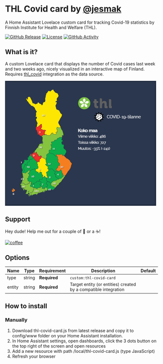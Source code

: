 # THL Covid card by [@jesmak](https://www.github.com/jesmak)

A Home Assistant Lovelace custom card for tracking Covid-19 statistics by Finnish Institute for Health and Welfare (THL).

[![GitHub Release][releases-shield]][releases]
[![License][license-shield]](LICENSE.md)
[![GitHub Activity][commits-shield]][commits]

## What is it?

A custom Lovelace card that displays the number of Covid cases last week and two weeks ago, nicely
visualized in an interactive map of Finland. Requires [thl_covid](https://www.github.com/jesmak/thl_covid) integration as the data source.

![image](https://github.com/jesmak/thl-covid-card/blob/main/thl_covid.png?raw=true)

## Support

Hey dude! Help me out for a couple of :beers: or a :coffee:!

[![coffee](https://www.buymeacoffee.com/assets/img/custom_images/black_img.png)](https://www.buymeacoffee.com/jesmak)

## Options

| Name                       | Type    | Requirement  | Description                                                     | Default             |
| -------------------------- | ------- | ------------ | --------------------------------------------------------------- | ------------------- |
| type                       | string  | **Required** | `custom:thl-covid-card`                                         |                     |
| entity                     | string  | **Required** | Target entity (or entities) created by a compatible integration |                     |

## How to install

### Manually

1. Download thl-covid-card.js from latest release and copy it to config/www folder on your Home Assistant installation.
2. In Home Assistant settings, open dashboards, click the 3 dots button on the top right of the screen and open resources
3. Add a new resource with path /local/thl-covid-card.js (type JavaScript)
4. Refresh your browser

[commits-shield]: https://img.shields.io/github/commit-activity/y/jesmak/thl-covid-card.svg?style=for-the-badge
[commits]: https://github.com/jesmak/thl-covid-card/commits/master
[license-shield]: https://img.shields.io/github/license/jesmak/thl-covid-card.svg?style=for-the-badge
[releases-shield]: https://img.shields.io/github/release/jesmak/thl-covid-card.svg?style=for-the-badge
[releases]: https://github.com/jesmak/thl-covid-card/releases
